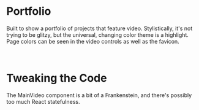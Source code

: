 <h1>Portfolio</h1>
<p>
  Built to show a portfolio of projects that feature video.  Stylistically, it's not trying to be glitzy, but the universal, changing color theme is a highlight.  
  Page colors can be seen in the video controls as well as the favicon.
</p>
</br>
<h1>Tweaking the Code</h1>
<p>
  The MainVideo component is a bit of a Frankenstein, and there's possibly too much React statefulness.
</p>
